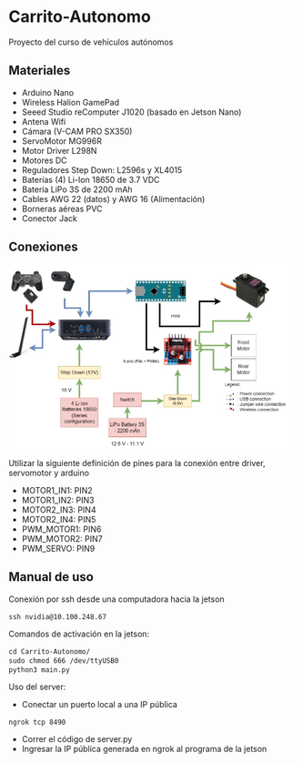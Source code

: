 # Carrito-Autonomo
Proyecto del curso de vehículos autónomos
## Materiales
- Arduino Nano
- Wireless Halion GamePad
- Seeed Studio reComputer J1020 (basado en Jetson Nano)
- Antena Wifi
- Cámara (V-CAM PRO SX350)
- ServoMotor MG996R
- Motor Driver L298N
- Motores DC
- Reguladores Step Down: L2596s y XL4015
- Baterías (4) Li-Ion 18650 de 3.7 VDC
- Batería LiPo 3S de 2200 mAh
- Cables AWG 22 (datos) y AWG 16 (Alimentación)
- Borneras aéreas PVC
- Conector Jack
## Conexiones
![](https://github.com/kio-9/Carrito-Autonomo/blob/main/imagenes/conexiones.jfif)

Utilizar la siguiente definición de pines para la conexión entre driver, servomotor y arduino
- MOTOR1_IN1: PIN2
- MOTOR1_IN2: PIN3
- MOTOR2_IN3: PIN4
- MOTOR2_IN4: PIN5
- PWM_MOTOR1: PIN6
- PWM_MOTOR2: PIN7
- PWM_SERVO:  PIN9

## Manual de uso 
Conexión por ssh desde una computadora hacia la jetson
```
ssh nvidia@10.100.248.67
```
Comandos de activación en la jetson:
```
cd Carrito-Autonomo/
sudo chmod 666 /dev/ttyUSB0
python3 main.py
```
Uso del server:
- Conectar un puerto local a una IP pública
```
ngrok tcp 8490
```
- Correr el código de server.py
- Ingresar la IP pública generada en ngrok al programa de la jetson
